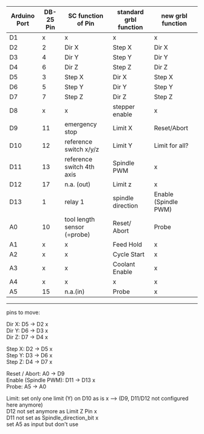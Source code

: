 
| Arduino Port | DB-25 Pin | SC function of Pin | standard grbl function | new grbl function |
| --- | --- | --- | --- | --- |
| D1 | x | x | x | x |
| D2 | 2 | Dir X | Step X | Dir X |
| D3 | 4 | Dir Y | Step Y| Dir Y |
| D4 | 6 | Dir Z | Step Z | Dir Z |
| D5 | 3 | Step X | Dir X | Step X |
| D6 | 5 | Step Y | Dir Y  | Step Y |
| D7 | 7 | Step Z | Dir Z | Step Z |
| D8 | x | x | stepper enable | x |
| D9 | 11 | emergency stop | Limit X | Reset/Abort |
| D10 | 12 | reference switch x/y/z | Limit Y | Limit for all? |
| D11 | 13 | reference switch 4th axis | Spindle PWM | x |
| D12 | 17 | n.a. (out) | Limit z | x |
| D13 | 1 | relay 1 | spindle direction | Enable (Spindle PWM) |
| A0 | 10 | tool length sensor (=probe) | Reset/ Abort | Probe |
| A1 | x | x | Feed Hold | x |
| A2 | x | x | Cycle Start | x |
| A3 | x | x | Coolant Enable | x |
| A4 | x | x | x | x |
| A5 | 15 | n.a.(in) | Probe | x |

***

pins to move:

Dir X: D5 -> D2 x  
Dir Y: D6 -> D3 x  
Dir Z: D7 -> D4 x  

Step X: D2 -> D5 x  
Step Y: D3 -> D6 x  
Step Z: D4 -> D7 x  

Reset / Abort: A0 -> D9  
Enable (Spindle PWM): D11 -> D13 x  
Probe: A5 -> A0  

Limit: set only one limit (Y) on D10 as is x --> (D9, D11/D12 not configured here anymore)  
D12 not set anymore as Limit Z Pin x  
D11 not set as Spindle_direction_bit x  
set A5 as input but don't use

